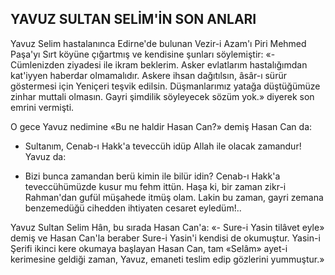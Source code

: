 ## YAVUZ SULTAN SELİM'İN SON ANLARI

Yavuz Selim hastalanınca Edirne'de bulu­nan Vezir-i Azam'ı Piri Mehmed Paşa'yı Sırt köyüne çığartmış ve kendisine şunları söyle­miştir: «-Cümlenizden ziyadesi ile ikram beklerim. Asker evlatlarım hastalığımdan kat'iyyen haberdar olmamalıdır. Askere ih­san dağıtılsın, âsâr-ı sürür göstermesi için Yeniçeri teşvik edilsin. Düşmanlarımız yatağa düştüğümüze zinhar muttali olmasın. Gayri şimdilik söyleyecek sözüm yok.» diyerek son emrini vermişti.

O gece Yavuz nedimine «Bu ne haldir Hasan Can?» demiş Hasan Can da:

- Sultanım, Cenab-ı Hakk'a teveccüh idüp Allah ile olacak zamandur! Yavuz da:

- Bizi bunca zamandan berü kimin ile bilür idin? Cenab-ı Hakk'a teveccühümüzde
kusur mu fehm ittün. Haşa ki, bir zaman zikr-i Rahman'dan gufül müşahede itmüş olam. Lakin bu zaman, gayri zemana benzemedüğü cihedden ihtiyaten cesaret eyledüm!..

Yavuz Sultan Selim Hân, bu sırada Hasan Can'a: «- Sure-i Yasin tilâvet eyle» demiş ve Hasan Can'la beraber Sure-i Yasin'i ken­disi de okumuştur. Yasin-i Şerifi ikinci kere okumaya başlayan Hasan Can, tam «Selâm» ayet-i kerimesine geldiği zaman, Yavuz, ema­neti teslim edip gözlerini yummuştur.»
